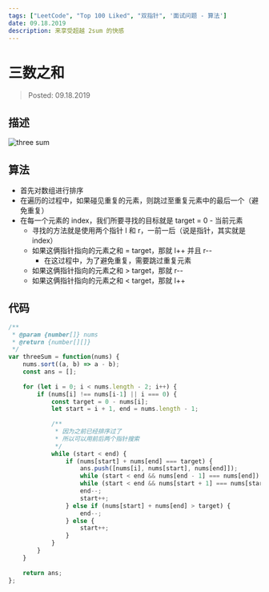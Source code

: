 ```yaml
---
tags: ["LeetCode", "Top 100 Liked", "双指针", '面试问题 - 算法']
date: 09.18.2019
description: 来享受超越 2sum 的快感
---
```


# 三数之和
> Posted: 09.18.2019

<Tag />

## 描述

![three sum](/images/three_sum.png)

## 算法

- 首先对数组进行排序
- 在遍历的过程中，如果碰见重复的元素，则跳过至重复元素中的最后一个（避免重复）
- 在每一个元素的 index，我们所要寻找的目标就是 target = 0 - 当前元素
    - 寻找的方法就是使用两个指针 l 和 r，一前一后（说是指针，其实就是 index）
    - 如果这俩指针指向的元素之和 = target，那就 l++ 并且 r--
        - 在这过程中，为了避免重复，需要跳过重复元素
    - 如果这俩指针指向的元素之和 > target，那就 r--
    - 如果这俩指针指向的元素之和 < target，那就 l++

## 代码

```javascript
/**
 * @param {number[]} nums
 * @return {number[][]}
 */
var threeSum = function(nums) {
    nums.sort((a, b) => a - b);
    const ans = [];
    
    for (let i = 0; i < nums.length - 2; i++) {
        if (nums[i] !== nums[i-1] || i === 0) {
            const target = 0 - nums[i];
            let start = i + 1, end = nums.length - 1;
            
            /**
             * 因为之前已经排序过了
             * 所以可以用前后两个指针搜索
             */
            while (start < end) {
                if (nums[start] + nums[end] === target) {
                    ans.push([nums[i], nums[start], nums[end]]);
                    while (start < end && nums[end - 1] === nums[end]) end--;
                    while (start < end && nums[start + 1] === nums[start]) start++;
                    end--;
                    start++;
                } else if (nums[start] + nums[end] > target) {
                    end--;
                } else {
                    start++;
                }
            }
        }
    }
        
    return ans;
};
```

<Chirpy />